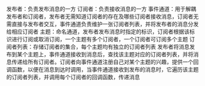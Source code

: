 发布者：负责发布消息的一方
订阅者：负责接收消息的一方
事件通道：用于解耦发布者和订阅者，发布者无需知道订阅者的存在及哪些订阅者接收消息，订阅者无需直接与发布者交互，事件通道负责维护一张订阅者列表，并将发布者的消息分发给相应订阅者
主题：命名通道，发布者发布消息时指定的标识，订阅者根据该标识进行订阅或取消订阅，一个主题有多个订阅者，一个订阅者可订阅多个主题
订阅者列表：存储订阅者的集合，每个主题均有独立的订阅者列表
发布者将消息发布到某个主题上，事件通道接收到消息后，查找该主题对应的订阅者列表，并将消息传递给所有订阅者。订阅者向事件通道注册自己对某个主题的兴趣，提供一个回调函数，以便在消息到达时调用，当事件通道接收到发布的消息时，它遍历该主题的订阅者列表，并调用每个订阅者的回调函数，传递消息
